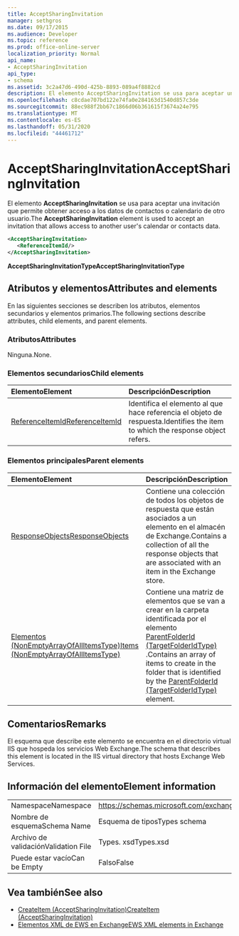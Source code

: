 ```yaml
---
title: AcceptSharingInvitation
manager: sethgros
ms.date: 09/17/2015
ms.audience: Developer
ms.topic: reference
ms.prod: office-online-server
localization_priority: Normal
api_name:
- AcceptSharingInvitation
api_type:
- schema
ms.assetid: 3c2a47d6-490d-425b-8893-089a4f8882cd
description: El elemento AcceptSharingInvitation se usa para aceptar una invitación que permite obtener acceso a los datos de contactos o calendario de otro usuario.
ms.openlocfilehash: c8cdae707bd122e74fa0e284163d1540d857c3de
ms.sourcegitcommit: 88ec988f2bb67c1866d06b361615f3674a24e795
ms.translationtype: MT
ms.contentlocale: es-ES
ms.lasthandoff: 05/31/2020
ms.locfileid: "44461712"
---
```

# <a name="acceptsharinginvitation"></a><span data-ttu-id="8f27d-103">AcceptSharingInvitation</span><span class="sxs-lookup"><span data-stu-id="8f27d-103">AcceptSharingInvitation</span></span>

<span data-ttu-id="8f27d-104">El elemento **AcceptSharingInvitation** se usa para aceptar una invitación que permite obtener acceso a los datos de contactos o calendario de otro usuario.</span><span class="sxs-lookup"><span data-stu-id="8f27d-104">The **AcceptSharingInvitation** element is used to accept an invitation that allows access to another user's calendar or contacts data.</span></span> 
  
```xml
<AcceptSharingInvitation>
   <ReferenceItemId/>
</AcceptSharingInvitation>
```

 <span data-ttu-id="8f27d-105">**AcceptSharingInvitationType**</span><span class="sxs-lookup"><span data-stu-id="8f27d-105">**AcceptSharingInvitationType**</span></span>
## <a name="attributes-and-elements"></a><span data-ttu-id="8f27d-106">Atributos y elementos</span><span class="sxs-lookup"><span data-stu-id="8f27d-106">Attributes and elements</span></span>

<span data-ttu-id="8f27d-107">En las siguientes secciones se describen los atributos, elementos secundarios y elementos primarios.</span><span class="sxs-lookup"><span data-stu-id="8f27d-107">The following sections describe attributes, child elements, and parent elements.</span></span>
  
### <a name="attributes"></a><span data-ttu-id="8f27d-108">Atributos</span><span class="sxs-lookup"><span data-stu-id="8f27d-108">Attributes</span></span>

<span data-ttu-id="8f27d-109">Ninguna.</span><span class="sxs-lookup"><span data-stu-id="8f27d-109">None.</span></span>
  
### <a name="child-elements"></a><span data-ttu-id="8f27d-110">Elementos secundarios</span><span class="sxs-lookup"><span data-stu-id="8f27d-110">Child elements</span></span>

|<span data-ttu-id="8f27d-111">**Elemento**</span><span class="sxs-lookup"><span data-stu-id="8f27d-111">**Element**</span></span>|<span data-ttu-id="8f27d-112">**Descripción**</span><span class="sxs-lookup"><span data-stu-id="8f27d-112">**Description**</span></span>|
|:-----|:-----|
|[<span data-ttu-id="8f27d-113">ReferenceItemId</span><span class="sxs-lookup"><span data-stu-id="8f27d-113">ReferenceItemId</span></span>](referenceitemid.md) <br/> |<span data-ttu-id="8f27d-114">Identifica el elemento al que hace referencia el objeto de respuesta.</span><span class="sxs-lookup"><span data-stu-id="8f27d-114">Identifies the item to which the response object refers.</span></span>  <br/> |
   
### <a name="parent-elements"></a><span data-ttu-id="8f27d-115">Elementos principales</span><span class="sxs-lookup"><span data-stu-id="8f27d-115">Parent elements</span></span>

|<span data-ttu-id="8f27d-116">**Elemento**</span><span class="sxs-lookup"><span data-stu-id="8f27d-116">**Element**</span></span>|<span data-ttu-id="8f27d-117">**Descripción**</span><span class="sxs-lookup"><span data-stu-id="8f27d-117">**Description**</span></span>|
|:-----|:-----|
|[<span data-ttu-id="8f27d-118">ResponseObjects</span><span class="sxs-lookup"><span data-stu-id="8f27d-118">ResponseObjects</span></span>](responseobjects.md) <br/> |<span data-ttu-id="8f27d-119">Contiene una colección de todos los objetos de respuesta que están asociados a un elemento en el almacén de Exchange.</span><span class="sxs-lookup"><span data-stu-id="8f27d-119">Contains a collection of all the response objects that are associated with an item in the Exchange store.</span></span>  <br/> |
|[<span data-ttu-id="8f27d-120">Elementos (NonEmptyArrayOfAllItemsType)</span><span class="sxs-lookup"><span data-stu-id="8f27d-120">Items (NonEmptyArrayOfAllItemsType)</span></span>](items-nonemptyarrayofallitemstype.md) <br/> |<span data-ttu-id="8f27d-121">Contiene una matriz de elementos que se van a crear en la carpeta identificada por el elemento [ParentFolderId (TargetFolderIdType)](parentfolderid-targetfolderidtype.md) .</span><span class="sxs-lookup"><span data-stu-id="8f27d-121">Contains an array of items to create in the folder that is identified by the [ParentFolderId (TargetFolderIdType)](parentfolderid-targetfolderidtype.md) element.</span></span>  <br/> |
   
## <a name="remarks"></a><span data-ttu-id="8f27d-122">Comentarios</span><span class="sxs-lookup"><span data-stu-id="8f27d-122">Remarks</span></span>

<span data-ttu-id="8f27d-123">El esquema que describe este elemento se encuentra en el directorio virtual IIS que hospeda los servicios Web Exchange.</span><span class="sxs-lookup"><span data-stu-id="8f27d-123">The schema that describes this element is located in the IIS virtual directory that hosts Exchange Web Services.</span></span>
  
## <a name="element-information"></a><span data-ttu-id="8f27d-124">Información del elemento</span><span class="sxs-lookup"><span data-stu-id="8f27d-124">Element information</span></span>

|||
|:-----|:-----|
|<span data-ttu-id="8f27d-125">Namespace</span><span class="sxs-lookup"><span data-stu-id="8f27d-125">Namespace</span></span>  <br/> |https://schemas.microsoft.com/exchange/services/2006/types  <br/> |
|<span data-ttu-id="8f27d-126">Nombre de esquema</span><span class="sxs-lookup"><span data-stu-id="8f27d-126">Schema Name</span></span>  <br/> |<span data-ttu-id="8f27d-127">Esquema de tipos</span><span class="sxs-lookup"><span data-stu-id="8f27d-127">Types schema</span></span>  <br/> |
|<span data-ttu-id="8f27d-128">Archivo de validación</span><span class="sxs-lookup"><span data-stu-id="8f27d-128">Validation File</span></span>  <br/> |<span data-ttu-id="8f27d-129">Types. xsd</span><span class="sxs-lookup"><span data-stu-id="8f27d-129">Types.xsd</span></span>  <br/> |
|<span data-ttu-id="8f27d-130">Puede estar vacío</span><span class="sxs-lookup"><span data-stu-id="8f27d-130">Can be Empty</span></span>  <br/> |<span data-ttu-id="8f27d-131">Falso</span><span class="sxs-lookup"><span data-stu-id="8f27d-131">False</span></span>  <br/> |
   
## <a name="see-also"></a><span data-ttu-id="8f27d-132">Vea también</span><span class="sxs-lookup"><span data-stu-id="8f27d-132">See also</span></span>

- [<span data-ttu-id="8f27d-133">CreateItem (AcceptSharingInvitation)</span><span class="sxs-lookup"><span data-stu-id="8f27d-133">CreateItem (AcceptSharingInvitation)</span></span>](createitem-acceptsharinginvitation.md)
- [<span data-ttu-id="8f27d-134">Elementos XML de EWS en Exchange</span><span class="sxs-lookup"><span data-stu-id="8f27d-134">EWS XML elements in Exchange</span></span>](ews-xml-elements-in-exchange.md)

